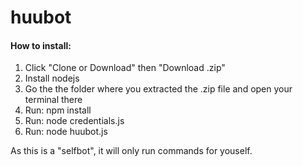 # huubot
<h4>How to install:</h4>
<ol>
  <li>Click "Clone or Download" then "Download .zip"</li>
  <li>Install nodejs</li>
  <li>Go the the folder where you extracted the .zip file and open your terminal there</li>
  <li>Run: npm install</li>
  <li>Run: node credentials.js</li>
  <li>Run: node huubot.js</li>
</ol>

As this is a "selfbot", it will only run commands for youself.</br >
